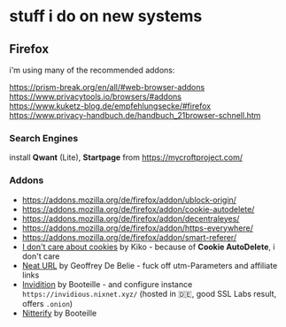 # stuff i do on new systems

## Firefox

i'm using many of the recommended addons:

https://prism-break.org/en/all/#web-browser-addons  
https://www.privacytools.io/browsers/#addons  
https://www.kuketz-blog.de/empfehlungsecke/#firefox  
https://www.privacy-handbuch.de/handbuch_21browser-schnell.htm

### Search Engines

install **Qwant** (Lite), **Startpage** from https://mycroftproject.com/

### Addons

- https://addons.mozilla.org/de/firefox/addon/ublock-origin/
- https://addons.mozilla.org/de/firefox/addon/cookie-autodelete/
- https://addons.mozilla.org/de/firefox/addon/decentraleyes/
- https://addons.mozilla.org/de/firefox/addon/https-everywhere/
- https://addons.mozilla.org/de/firefox/addon/smart-referer/
- [I don't care about cookies](https://addons.mozilla.org/de/firefox/addon/i-dont-care-about-cookies/) by Kiko - because of **Cookie AutoDelete**, i don't care
- [Neat URL](https://addons.mozilla.org/de/firefox/addon/neat-url/) by Geoffrey De Belie - fuck off utm-Parameters and affiliate links
- [Invidition](https://addons.mozilla.org/de/firefox/addon/invidition/) by Booteille - and configure instance `https://invidious.nixnet.xyz/` (hosted in :de:, good SSL Labs result, offers `.onion`)
- [Nitterify](https://addons.mozilla.org/de/firefox/addon/nitterify/) by Booteille

